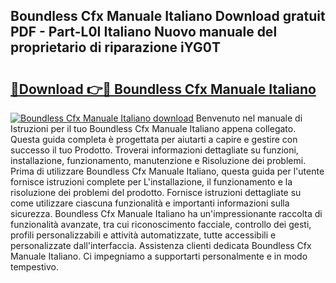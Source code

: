 ## Boundless Cfx Manuale Italiano Download gratuit PDF - Part-L0I Italiano Nuovo manuale del proprietario di riparazione iYG0T

# <h2><a href="http://dfc12mn.blite.top/?on=Boundless+Cfx+Manuale+Italiano">🔗Download 👉🔴 Boundless Cfx Manuale Italiano</a></h2>

[![Boundless Cfx Manuale Italiano download](https://i.imgur.com/lujVjoI.png)](http://dfc12mn.blite.top/?on=Boundless+Cfx+Manuale+Italiano)
Benvenuto nel manuale di Istruzioni per il tuo Boundless Cfx Manuale Italiano appena collegato. Questa guida completa è progettata per aiutarti a capire e gestire con successo il tuo Prodotto. Troverai informazioni dettagliate su funzioni, installazione, funzionamento, manutenzione e Risoluzione dei problemi. Prima di utilizzare Boundless Cfx Manuale Italiano, questa guida per l'utente fornisce istruzioni complete per L'installazione, il funzionamento e la risoluzione dei problemi del prodotto. Fornisce istruzioni dettagliate su come utilizzare ciascuna funzionalità e importanti informazioni sulla sicurezza. Boundless Cfx Manuale Italiano ha un'impressionante raccolta di funzionalità avanzate, tra cui riconoscimento facciale, controllo dei gesti, profili personalizzabili e attività automatizzate, tutte accessibili e personalizzate dall'interfaccia. Assistenza clienti dedicata Boundless Cfx Manuale Italiano. Ci impegniamo a supportarti personalmente e in modo tempestivo.
